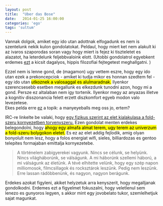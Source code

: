 ```yaml
---
layout: post
title:  "Uber das Bose"
date:   2014-01-25 16:00:00
categories: 'ego'
tags: 'sultum'
---
```


Vannak dolgok, amiket egy ido utan adottnak elfogadunk es nem is szentelunk nekik kulon gondolatokat. Peldaul, hogy miert ket nem alakult ki az ivaros szaporodas soran vagy hogy miert is fejez ki tiszteletet es alazatot, ha leterdelunk feljebbvaloink elott. (Utobbi gondolatrol egyebkent erdemes <a href="http://youtu.be/Q6Ks2tEhfkc?t=8m31s">ezt</a> a kicsit dagalyos, hippis filozofiai fejtegetest meghallgatni. )

Ezzel nem is lenne gond, de (magamon) ugy vettem eszre, hogy egy ido utan ezek a prekoncepciok - amiket ki tudja mikor es honnan szedtem fel - egy ido utan <mark>utkoznek a valosaggal es alulmaradnak.</mark> Ilyenkor szerencsesebb esetben megallunk es elkezdunk tunodni azon, hogy mi a gond. Persze ez altalaban nem igy tortenik. Ilyenkor megy az anyazas illetve a kognitiv disszonancia felett erzett diszkomfort egyeb modon valo levezetese.<br>
Ekes pelda erre <a href="http://hup.hu/cikkek/20140109/22_eves_sebezhetoseget_foltoztak_be_az_x_window_systemben">ez</a> a topik: a manyeyeballs meg oss jo, ertem?

IRC-re linkelte be valaki, hogy <a href="http://www.englandlab.com/uploads/7/8/0/3/7803054/2013jcpsrep.pdf">egy fizikus szerint az elet kialakulasa a fold-szeru kornyezetben torvenyszeru.</a> Ezen gondolat menten erdekes belegondolni, hogy <mark>ahogy egy almafa almat terem, ugy terem az univerzum a fold-szeru bolygokon eletet.</mark> Es ez az elet addig fejlodik, amig olyan bonyolult nem lesz, hogy a folos energiat wifi, sieles, billiardozas es gentoo telepites formajaban emittalja kornyezetebe.

<blockquote>
A történelem zabigyerekei vagyunk. Nincs se célunk, se helyünk. Nincs világháborúnk, se válságunk. A mi háborúnk szellemi háború, a mi válságunk az életünk. A tévé elhitette velünk, hogy egy szép napon milliomosok, filmcsillagok és rocksztárok leszünk. Pedig nem leszünk. Erre lassan rádöbbenünk, és nagyon, nagyon berágunk.
</blockquote>

Erdekes azokat figyleni, akiket helyzetuk arra kenyszerit, hogy megalljanak gondolkodni. Erdemes ezt a figyelmet fokuszalni, hogy veletlenul sem lenezo es gunyoros legyen, s akkor mint egy jovobelato tukor, szemlelhetjuk sajat magunkat.
